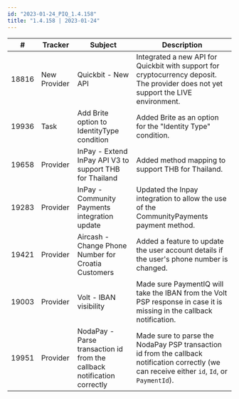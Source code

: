 ```yaml
---
id: "2023-01-24_PIQ_1.4.158"
title: "1.4.158 | 2023-01-24"
---
```


| #     | Tracker     | Subject   | Description    |
|-------|-------------|-----------|----------------|
| 18816 | New Provider | Quickbit - New API  | Integrated a new API for Quickbit with support for cryptocurrency deposit. The provider does not yet support the LIVE environment. | 
| 19936 | Task | Add Brite option to IdentityType condition | Added Brite as an option for the "Identity Type" condition. | 
| 19658 | Provider | InPay - Extend InPay API V3 to support THB for Thailand | Added method mapping to support THB for Thailand. | 
| 19283 | Provider | InPay - Community Payments integration update | Updated the Inpay integration to allow the use of the CommunityPayments payment method. | 
| 19421 | Provider | Aircash - Change Phone Number for Croatia Customers | Added a feature to update the user account details if the user's phone number is changed. | 
| 19003 | Provider | Volt - IBAN visibility | Made sure PaymentIQ will take the IBAN from the Volt PSP response in case it is missing in the callback notification. | 
| 19951 | Provider | NodaPay - Parse transaction id from the callback notification correctly | Made sure to parse the NodaPay PSP transaction id from the callback notification correctly (we can receive either `id`, `Id`, or `PaymentId`). | 
